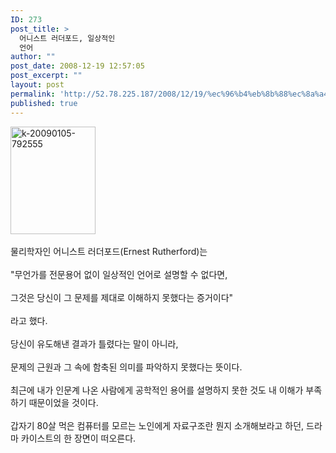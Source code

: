 ```yaml
---
ID: 273
post_title: >
  어니스트 러더포드, 일상적인
  언어
author: ""
post_date: 2008-12-19 12:57:05
post_excerpt: ""
layout: post
permalink: 'http://52.78.225.187/2008/12/19/%ec%96%b4%eb%8b%88%ec%8a%a4%ed%8a%b8-%eb%9f%ac%eb%8d%94%ed%8f%ac%eb%93%9c-%ec%9d%bc%ec%83%81%ec%a0%81%ec%9d%b8-%ec%96%b8%ec%96%b4/'
published: true
---
```

<IMG class="alignnone size-full wp-image-427" title=k-20090105-792555 height=172 alt=k-20090105-792555 src="http://www.freeism.co.kr/wordpress/wp-content/uploads/2008/12/k-20090105-792555.png" width=136><BR><BR>물리학자인 어니스트 러더포드(Ernest Rutherford)는<BR><BR>"무언가를 전문용어 없이 일상적인 언어로 설명할 수 없다면,<BR><BR>그것은 당신이 그 문제를 제대로 이해하지 못했다는 증거이다"<BR><BR>라고 했다.<BR><BR>당신이 유도해낸 결과가 틀렸다는 말이 아니라,<BR><BR>문제의 근원과 그 속에 함축된 의미를 파악하지 못했다는 뜻이다.<BR><BR>최근에 내가 인문계 나온 사람에게 공학적인 용어를 설명하지 못한 것도 내 이해가 부족하기 때문이었을 것이다.<BR><BR>갑자기 80살 먹은 컴퓨터를 모르는 노인에게 자료구조란 뭔지 소개해보라고 하던, 드라마 카이스트의 한 장면이 떠오른다.